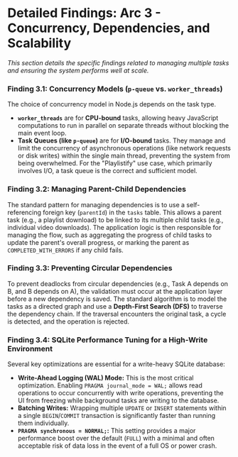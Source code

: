 # Detailed Findings: Arc 3 - Concurrency, Dependencies, and Scalability

*This section details the specific findings related to managing multiple tasks and ensuring the system performs well at scale.*

### Finding 3.1: Concurrency Models (`p-queue` vs. `worker_threads`)
The choice of concurrency model in Node.js depends on the task type.
*   **`worker_threads`** are for **CPU-bound** tasks, allowing heavy JavaScript computations to run in parallel on separate threads without blocking the main event loop.
*   **Task Queues (like `p-queue`)** are for **I/O-bound** tasks. They manage and limit the concurrency of asynchronous operations (like network requests or disk writes) within the single main thread, preventing the system from being overwhelmed.
For the "Playlistify" use case, which primarily involves I/O, a task queue is the correct and sufficient model.

### Finding 3.2: Managing Parent-Child Dependencies
The standard pattern for managing dependencies is to use a self-referencing foreign key (`parentId`) in the `tasks` table. This allows a parent task (e.g., a playlist download) to be linked to its multiple child tasks (e.g., individual video downloads). The application logic is then responsible for managing the flow, such as aggregating the progress of child tasks to update the parent's overall progress, or marking the parent as `COMPLETED_WITH_ERRORS` if any child fails.

### Finding 3.3: Preventing Circular Dependencies
To prevent deadlocks from circular dependencies (e.g., Task A depends on B, and B depends on A), the validation must occur at the application layer before a new dependency is saved. The standard algorithm is to model the tasks as a directed graph and use a **Depth-First Search (DFS)** to traverse the dependency chain. If the traversal encounters the original task, a cycle is detected, and the operation is rejected.

### Finding 3.4: SQLite Performance Tuning for a High-Write Environment
Several key optimizations are essential for a write-heavy SQLite database:
*   **Write-Ahead Logging (WAL) Mode:** This is the most critical optimization. Enabling `PRAGMA journal_mode = WAL;` allows read operations to occur concurrently with write operations, preventing the UI from freezing while background tasks are writing to the database.
*   **Batching Writes:** Wrapping multiple `UPDATE` or `INSERT` statements within a single `BEGIN`/`COMMIT` transaction is significantly faster than running them individually.
*   **`PRAGMA synchronous = NORMAL;`:** This setting provides a major performance boost over the default (`FULL`) with a minimal and often acceptable risk of data loss in the event of a full OS or power crash.